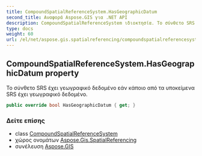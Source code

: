 ```yaml
---
title: CompoundSpatialReferenceSystem.HasGeographicDatum
second_title: Αναφορά Aspose.GIS για .NET API
description: CompoundSpatialReferenceSystem ιδιοκτησία. Το σύνθετο SRS έχει γεωγραφικό δεδομένο εάν κάποιο από τα υποκείμενα SRS έχει γεωγραφικό δεδομένο.
type: docs
weight: 60
url: /el/net/aspose.gis.spatialreferencing/compoundspatialreferencesystem/hasgeographicdatum/
---
```

## CompoundSpatialReferenceSystem.HasGeographicDatum property

Το σύνθετο SRS έχει γεωγραφικό δεδομένο εάν κάποιο από τα υποκείμενα SRS έχει γεωγραφικό δεδομένο.

```csharp
public override bool HasGeographicDatum { get; }
```

### Δείτε επίσης

* class [CompoundSpatialReferenceSystem](../)
* χώρος ονομάτων [Aspose.Gis.SpatialReferencing](../../compoundspatialreferencesystem/)
* συνέλευση [Aspose.GIS](../../../)


